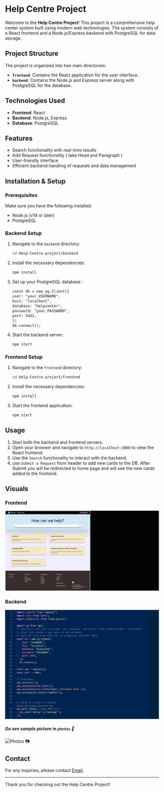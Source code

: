 # Help Centre Project

Welcome to the **Help Centre Project**! This project is a comprehensive help center system built using modern web technologies. The system consists of a React frontend and a Node.js/Express backend with PostgreSQL for data storage.

## Project Structure

The project is organized into two main directories:

- **`frontend`**: Contains the React application for the user interface.
- **`backend`**: Contains the Node.js and Express server along with PostgreSQL for the database.

## Technologies Used

- **Frontend**: React
- **Backend**: Node.js, Express
- **Database**: PostgreSQL

## Features

- Search functionality with real-time results
- Add Request functionality ( take Head and Paragraph )
- User-friendly interface
- Efficient backend handling of requests and data management

## Installation & Setup

### Prerequisites

Make sure you have the following installed:

- Node.js (v14 or later)
- PostgreSQL

### Backend Setup

1. Navigate to the `backend` directory:

    ```bash
    cd Help-Centre-project/backend
    ```

2. Install the necessary dependencies:

    ```bash
    npm install
    ```

3. Set up your PostgreSQL database :

    ```
    const db = new pg.Client({
    user: "your_USERNAME", 
    host: "localhost",
    database: "helpcenter",
    password: "your_PASSWORD",
    port: 5432,
    }) 
    db.connect();
   ```
 

4. Start the backend server:
    ```bash
    npm start
   ```

### Frontend Setup

1. Navigate to the `frontend` directory:

    ```bash
    cd Help-Centre-project/frontend
    ```

2. Install the necessary dependencies:

    ```bash
    npm install
    ```

3. Start the frontend application:

    ```bash
    npm start
    ```

## Usage

1. Start both the backend and frontend servers.
2. Open your browser and navigate to `http://localhost:3000` to view the React frontend.
3. Use the `Search` functionality to interact with the backend.
4. use `Submit a Request` from header to add new cards to the DB. After Submit you will be redirected to home page and will see the new cards added to the frontend.

## Visuals

### Frontend

![Frontend Screenshot](https://github.com/sahil1476/Help-Center-project/blob/main/photos/webpage.gif?raw=true)

### Backend

![Backend Screenshot](https://github.com/sahil1476/Help-Center-project/blob/main/photos/backendcode.gif?raw=true)


##### Go see sample picture in `photos` 📁 
![Photos 📷](https://github.com/sahil1476/Help-Center-project/tree/main/photos)


## Contact

For any inquiries, please contact [Email](mailto:krsahilsharma07@gmail.com).

---

Thank you for checking out the Help Centre Project!
